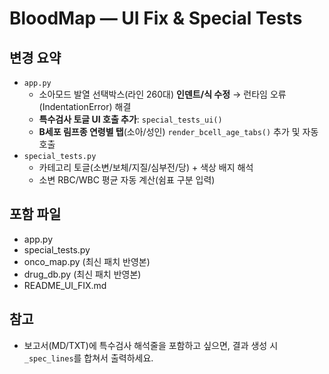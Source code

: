 # BloodMap — UI Fix & Special Tests

## 변경 요약
- `app.py`
  - 소아모드 발열 선택박스(라인 260대) **인덴트/식 수정** → 런타임 오류(IndentationError) 해결
  - **특수검사 토글 UI 호출 추가**: `special_tests_ui()`
  - **B세포 림프종 연령별 탭**(소아/성인) `render_bcell_age_tabs()` 추가 및 자동 호출
- `special_tests.py`
  - 카테고리 토글(소변/보체/지질/심부전/당) + 색상 배지 해석
  - 소변 RBC/WBC 평균 자동 계산(쉼표 구분 입력)

## 포함 파일
- app.py
- special_tests.py
- onco_map.py (최신 패치 반영본)
- drug_db.py (최신 패치 반영본)
- README_UI_FIX.md

## 참고
- 보고서(MD/TXT)에 특수검사 해석줄을 포함하고 싶으면, 결과 생성 시 `_spec_lines`를 합쳐서 출력하세요.